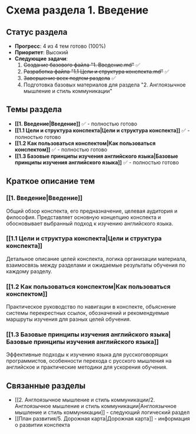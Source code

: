 # Схема раздела 1. Введение

## Статус раздела
- **Прогресс**: 4 из 4 тем готово (100%)
- **Приоритет**: Высокий
- **Следующие задачи**: 
  1. ~~Создание базового файла "1. Введение.md"~~ ✅
  2. ~~Разработка файла "1.1 Цели и структура конспекта.md"~~ ✅
  3. ~~Завершение всех подтем раздела~~ ✅
  4. Подготовка базовых материалов для раздела "2. Англоязычное мышление и стиль коммуникации"

## Темы раздела
- **[[1. Введение|Введение]]** ✅ - полностью готово
- **[[1.1 Цели и структура конспекта|Цели и структура конспекта]]** ✅ - полностью готово
- **[[1.2 Как пользоваться конспектом|Как пользоваться конспектом]]** ✅ - полностью готово
- **[[1.3 Базовые принципы изучения английского языка|Базовые принципы изучения английского языка]]** ✅ - полностью готово

## Краткое описание тем

### [[1. Введение|Введение]]
Общий обзор конспекта, его предназначение, целевая аудитория и философия. Представляет основную концепцию конспекта и обосновывает выбранный подход к изучению английского языка.

### [[1.1 Цели и структура конспекта|Цели и структура конспекта]]
Детальное описание целей конспекта, логика организации материала, взаимосвязь между разделами и ожидаемые результаты обучения по каждому разделу.

### [[1.2 Как пользоваться конспектом|Как пользоваться конспектом]]
Практическое руководство по навигации в конспекте, объяснение системы перекрестных ссылок, обозначений и рекомендуемые маршруты изучения для разных целей обучения.

### [[1.3 Базовые принципы изучения английского языка|Базовые принципы изучения английского языка]]
Эффективные подходы к изучению языка для русскоговорящих программистов, особенности перехода с русского мышления на английское и практические методики для ускорения обучения.

## Связанные разделы
- [[2. Англоязычное мышление и стиль коммуникации/2. Англоязычное мышление и стиль коммуникации|Англоязычное мышление и стиль коммуникации]] - следующий логический раздел
- [[План развития/5. Дорожная карта|Дорожная карта]] - информация о развитии конспекта
